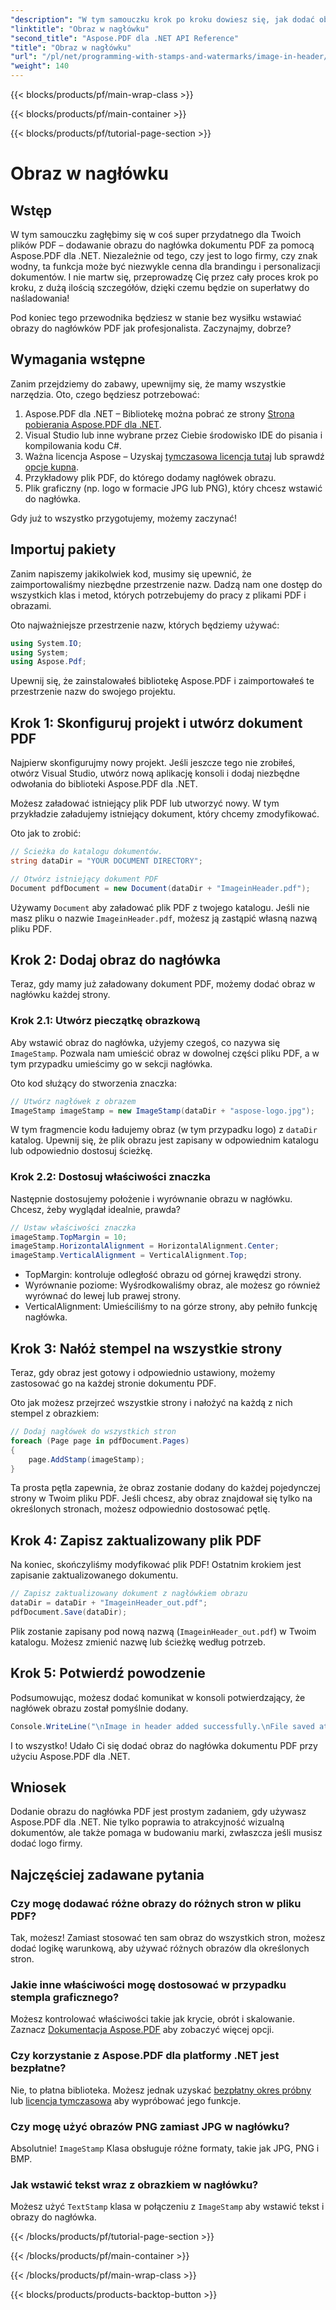 ```yaml
---
"description": "W tym samouczku krok po kroku dowiesz się, jak dodać obraz do nagłówka pliku PDF za pomocą Aspose.PDF dla platformy .NET."
"linktitle": "Obraz w nagłówku"
"second_title": "Aspose.PDF dla .NET API Reference"
"title": "Obraz w nagłówku"
"url": "/pl/net/programming-with-stamps-and-watermarks/image-in-header/"
"weight": 140
---
```


{{< blocks/products/pf/main-wrap-class >}}

{{< blocks/products/pf/main-container >}}

{{< blocks/products/pf/tutorial-page-section >}}

# Obraz w nagłówku

## Wstęp

W tym samouczku zagłębimy się w coś super przydatnego dla Twoich plików PDF – dodawanie obrazu do nagłówka dokumentu PDF za pomocą Aspose.PDF dla .NET. Niezależnie od tego, czy jest to logo firmy, czy znak wodny, ta funkcja może być niezwykle cenna dla brandingu i personalizacji dokumentów. I nie martw się, przeprowadzę Cię przez cały proces krok po kroku, z dużą ilością szczegółów, dzięki czemu będzie on superłatwy do naśladowania!

Pod koniec tego przewodnika będziesz w stanie bez wysiłku wstawiać obrazy do nagłówków PDF jak profesjonalista. Zaczynajmy, dobrze?

## Wymagania wstępne

Zanim przejdziemy do zabawy, upewnijmy się, że mamy wszystkie narzędzia. Oto, czego będziesz potrzebować:

1. Aspose.PDF dla .NET – Bibliotekę można pobrać ze strony [Strona pobierania Aspose.PDF dla .NET](https://releases.aspose.com/pdf/net/).
2. Visual Studio lub inne wybrane przez Ciebie środowisko IDE do pisania i kompilowania kodu C#.
3. Ważna licencja Aspose – Uzyskaj [tymczasowa licencja tutaj](https://purchase.aspose.com/temporary-license/) lub sprawdź [opcje kupna](https://purchase.aspose.com/buy).
4. Przykładowy plik PDF, do którego dodamy nagłówek obrazu.
5. Plik graficzny (np. logo w formacie JPG lub PNG), który chcesz wstawić do nagłówka.

Gdy już to wszystko przygotujemy, możemy zaczynać!

## Importuj pakiety

Zanim napiszemy jakikolwiek kod, musimy się upewnić, że zaimportowaliśmy niezbędne przestrzenie nazw. Dadzą nam one dostęp do wszystkich klas i metod, których potrzebujemy do pracy z plikami PDF i obrazami.

Oto najważniejsze przestrzenie nazw, których będziemy używać:

```csharp
using System.IO;
using System;
using Aspose.Pdf;
```

Upewnij się, że zainstalowałeś bibliotekę Aspose.PDF i zaimportowałeś te przestrzenie nazw do swojego projektu.

## Krok 1: Skonfiguruj projekt i utwórz dokument PDF

Najpierw skonfigurujmy nowy projekt. Jeśli jeszcze tego nie zrobiłeś, otwórz Visual Studio, utwórz nową aplikację konsoli i dodaj niezbędne odwołania do biblioteki Aspose.PDF dla .NET.

Możesz załadować istniejący plik PDF lub utworzyć nowy. W tym przykładzie załadujemy istniejący dokument, który chcemy zmodyfikować.

Oto jak to zrobić:

```csharp
// Ścieżka do katalogu dokumentów.
string dataDir = "YOUR DOCUMENT DIRECTORY";

// Otwórz istniejący dokument PDF
Document pdfDocument = new Document(dataDir + "ImageinHeader.pdf");
```

Używamy `Document` aby załadować plik PDF z twojego katalogu. Jeśli nie masz pliku o nazwie `ImageinHeader.pdf`, możesz ją zastąpić własną nazwą pliku PDF.

## Krok 2: Dodaj obraz do nagłówka

Teraz, gdy mamy już załadowany dokument PDF, możemy dodać obraz w nagłówku każdej strony.

### Krok 2.1: Utwórz pieczątkę obrazkową
Aby wstawić obraz do nagłówka, użyjemy czegoś, co nazywa się `ImageStamp`. Pozwala nam umieścić obraz w dowolnej części pliku PDF, a w tym przypadku umieścimy go w sekcji nagłówka.

Oto kod służący do stworzenia znaczka:

```csharp
// Utwórz nagłówek z obrazem
ImageStamp imageStamp = new ImageStamp(dataDir + "aspose-logo.jpg");
```

W tym fragmencie kodu ładujemy obraz (w tym przypadku logo) z `dataDir` katalog. Upewnij się, że plik obrazu jest zapisany w odpowiednim katalogu lub odpowiednio dostosuj ścieżkę.

### Krok 2.2: Dostosuj właściwości znaczka
Następnie dostosujemy położenie i wyrównanie obrazu w nagłówku. Chcesz, żeby wyglądał idealnie, prawda?

```csharp
// Ustaw właściwości znaczka
imageStamp.TopMargin = 10;
imageStamp.HorizontalAlignment = HorizontalAlignment.Center;
imageStamp.VerticalAlignment = VerticalAlignment.Top;
```

- TopMargin: kontroluje odległość obrazu od górnej krawędzi strony.
- Wyrównanie poziome: Wyśrodkowaliśmy obraz, ale możesz go również wyrównać do lewej lub prawej strony.
- VerticalAlignment: Umieściliśmy to na górze strony, aby pełniło funkcję nagłówka.

## Krok 3: Nałóż stempel na wszystkie strony

Teraz, gdy obraz jest gotowy i odpowiednio ustawiony, możemy zastosować go na każdej stronie dokumentu PDF.

Oto jak możesz przejrzeć wszystkie strony i nałożyć na każdą z nich stempel z obrazkiem:

```csharp
// Dodaj nagłówek do wszystkich stron
foreach (Page page in pdfDocument.Pages)
{
    page.AddStamp(imageStamp);
}
```

Ta prosta pętla zapewnia, że obraz zostanie dodany do każdej pojedynczej strony w Twoim pliku PDF. Jeśli chcesz, aby obraz znajdował się tylko na określonych stronach, możesz odpowiednio dostosować pętlę.

## Krok 4: Zapisz zaktualizowany plik PDF

Na koniec, skończyliśmy modyfikować plik PDF! Ostatnim krokiem jest zapisanie zaktualizowanego dokumentu.

```csharp
// Zapisz zaktualizowany dokument z nagłówkiem obrazu
dataDir = dataDir + "ImageinHeader_out.pdf";
pdfDocument.Save(dataDir);
```

Plik zostanie zapisany pod nową nazwą (`ImageinHeader_out.pdf`) w Twoim katalogu. Możesz zmienić nazwę lub ścieżkę według potrzeb.

## Krok 5: Potwierdź powodzenie

Podsumowując, możesz dodać komunikat w konsoli potwierdzający, że nagłówek obrazu został pomyślnie dodany.

```csharp
Console.WriteLine("\nImage in header added successfully.\nFile saved at " + dataDir);
```

I to wszystko! Udało Ci się dodać obraz do nagłówka dokumentu PDF przy użyciu Aspose.PDF dla .NET.

## Wniosek

Dodanie obrazu do nagłówka PDF jest prostym zadaniem, gdy używasz Aspose.PDF dla .NET. Nie tylko poprawia to atrakcyjność wizualną dokumentów, ale także pomaga w budowaniu marki, zwłaszcza jeśli musisz dodać logo firmy.

## Najczęściej zadawane pytania

### Czy mogę dodawać różne obrazy do różnych stron w pliku PDF?
Tak, możesz! Zamiast stosować ten sam obraz do wszystkich stron, możesz dodać logikę warunkową, aby używać różnych obrazów dla określonych stron.

### Jakie inne właściwości mogę dostosować w przypadku stempla graficznego?
Możesz kontrolować właściwości takie jak krycie, obrót i skalowanie. Zaznacz [Dokumentacja Aspose.PDF](https://reference.aspose.com/pdf/net/) aby zobaczyć więcej opcji.

### Czy korzystanie z Aspose.PDF dla platformy .NET jest bezpłatne?
Nie, to płatna biblioteka. Możesz jednak uzyskać [bezpłatny okres próbny](https://releases.aspose.com/) lub [licencja tymczasowa](https://purchase.aspose.com/temporary-license/) aby wypróbować jego funkcje.

### Czy mogę użyć obrazów PNG zamiast JPG w nagłówku?
Absolutnie! `ImageStamp` Klasa obsługuje różne formaty, takie jak JPG, PNG i BMP.

### Jak wstawić tekst wraz z obrazkiem w nagłówku?
Możesz użyć `TextStamp` klasa w połączeniu z `ImageStamp` aby wstawić tekst i obrazy do nagłówka.

{{< /blocks/products/pf/tutorial-page-section >}}

{{< /blocks/products/pf/main-container >}}

{{< /blocks/products/pf/main-wrap-class >}}

{{< blocks/products/products-backtop-button >}}